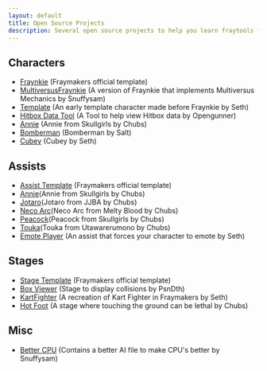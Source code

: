 ```yaml
---
layout: default
title: Open Source Projects
description: Several open source projects to help you learn fraytools from existing examples
---
```


## Characters
- [Fraynkie](https://cdn.mcleodgaming.com/fraytools/downloads/17745ac3/fraymakers-character-template-0.1.4.zip) (Fraymakers official template)
- [MultiversusFraynkie](https://drive.google.com/file/d/1sQLuVh10P-GMW39pY5D5OFSeeJXabsh-/view) (A version of Fraynkie that implements Multiversus Mechanics by Snuffysam)
- [Template](https://github.com/Sethbones/Fraymakers-Workshop-Source-Repo/tree/main/Characters/Template%20(Beta)) (An early template character made before Fraynkie by Seth)
- [Hitbox Data Tool](https://cdn.discordapp.com/attachments/1113595183733420142/1113596203075113120/Frame_Data_and_Hitbox_Data_Source_File.zip) (A Tool to help view Hitbox data by Opengunner)
- [Annie](https://github.com/aJewelofRarity/FraymakersProjects/tree/master/Characters/AnnieCharacter) (Annie from Skullgirls by Chubs)
- [Bomberman](https://drive.google.com/file/d/1wS34f1HFs3mZeUpAxUKdHGSACERFdEH4/view?usp=sharing) (Bomberman by Salt)
- [Cubey](https://github.com/Sethbones/Fraymakers-Workshop-Source-Repo/tree/main/Characters/Cubey) (Cubey by Seth)

## Assists
- [Assist Template](https://cdn.mcleodgaming.com/fraytools/downloads/17745ac3/fraymakers-assist-template-0.1.3.zip) (Fraymakers official template)
- [Annie](https://github.com/aJewelofRarity/FraymakersProjects/tree/master/Assists/Annie)(Annie from Skullgirls by Chubs)
- [Jotaro](https://github.com/aJewelofRarity/FraymakersProjects/tree/master/Assists/Jotaro)(Jotaro from JJBA by Chubs)
- [Neco Arc](https://github.com/aJewelofRarity/FraymakersProjects/tree/master/Assists/NecoArc)(Neco Arc from Melty Blood by Chubs)
- [Peacock](https://github.com/aJewelofRarity/FraymakersProjects/tree/master/Assists/Peacock)(Peacock from Skullgirls by Chubs)
- [Touka](https://github.com/aJewelofRarity/FraymakersProjects/tree/master/Assists/Touka)(Touka from Utawarerumono by Chubs)
- [Emote Player](https://github.com/Sethbones/Fraymakers-Workshop-Source-Repo/tree/main/Misc/Emote%20Player) (An assist that forces your character to emote by Seth)

## Stages
- [Stage Template](https://cdn.mcleodgaming.com/fraytools/downloads/17745ac3/fraymakers-stage-template-0.1.0.zip) (Fraymakers official template)
- [Box Viewer](https://github.com/PsnDth/BoxViewer) (Stage to display collisions by PsnDth)
- [KartFighter](https://github.com/Sethbones/Fraymakers-Workshop-Source-Repo/tree/main/Stages/KartFighter) (A recreation of Kart Fighter in Fraymakers by Seth)
- [Hot Foot](https://github.com/aJewelofRarity/FraymakersProjects/tree/master/Stages/FloorIsLava) (A stage where touching the ground can be lethal by Chubs)

## Misc
- [Better CPU](https://drive.google.com/file/d/1vYFxLOTo1IWMBfqWvVXrcOJetBuNAOJh/view) (Contains a better AI file to make CPU's better by Snuffysam)
